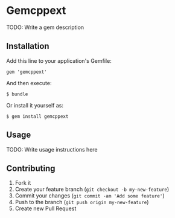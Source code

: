 # Gemcppext

TODO: Write a gem description

## Installation

Add this line to your application's Gemfile:

    gem 'gemcppext'

And then execute:

    $ bundle

Or install it yourself as:

    $ gem install gemcppext

## Usage

TODO: Write usage instructions here

## Contributing

1. Fork it
2. Create your feature branch (`git checkout -b my-new-feature`)
3. Commit your changes (`git commit -am 'Add some feature'`)
4. Push to the branch (`git push origin my-new-feature`)
5. Create new Pull Request
